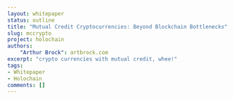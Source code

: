 ```yaml
---
layout: whitepaper
status: outline
title: "Mutual Credit Cryptocurrencies: Beyond Blockchain Bottlenecks"
slug: mccrypto
project: holochain
authors:
    "Arthur Brock": artbrock.com
excerpt: "crypto currencies with mutual credit, whee!"
tags:
- Whitepaper
- Holochain
comments: []
---
```

